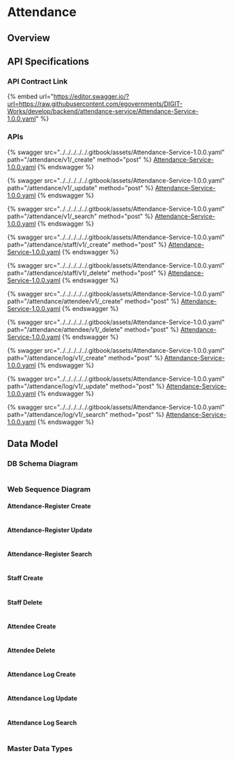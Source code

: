 # Attendance

## Overview



## API Specifications

### API Contract Link

{% embed url="https://editor.swagger.io/?url=https://raw.githubusercontent.com/egovernments/DIGIT-Works/develop/backend/attendance-service/Attendance-Service-1.0.0.yaml" %}

### APIs

{% swagger src="../../../../../.gitbook/assets/Attendance-Service-1.0.0.yaml" path="/attendance/v1/_create" method="post" %}
[Attendance-Service-1.0.0.yaml](../../../../../.gitbook/assets/Attendance-Service-1.0.0.yaml)
{% endswagger %}

{% swagger src="../../../../../.gitbook/assets/Attendance-Service-1.0.0.yaml" path="/attendance/v1/_update" method="post" %}
[Attendance-Service-1.0.0.yaml](../../../../../.gitbook/assets/Attendance-Service-1.0.0.yaml)
{% endswagger %}

{% swagger src="../../../../../.gitbook/assets/Attendance-Service-1.0.0.yaml" path="/attendance/v1/_search" method="post" %}
[Attendance-Service-1.0.0.yaml](../../../../../.gitbook/assets/Attendance-Service-1.0.0.yaml)
{% endswagger %}

{% swagger src="../../../../../.gitbook/assets/Attendance-Service-1.0.0.yaml" path="/attendance/staff/v1/_create" method="post" %}
[Attendance-Service-1.0.0.yaml](../../../../../.gitbook/assets/Attendance-Service-1.0.0.yaml)
{% endswagger %}

{% swagger src="../../../../../.gitbook/assets/Attendance-Service-1.0.0.yaml" path="/attendance/staff/v1/_delete" method="post" %}
[Attendance-Service-1.0.0.yaml](../../../../../.gitbook/assets/Attendance-Service-1.0.0.yaml)
{% endswagger %}

{% swagger src="../../../../../.gitbook/assets/Attendance-Service-1.0.0.yaml" path="/attendance/attendee/v1/_create" method="post" %}
[Attendance-Service-1.0.0.yaml](../../../../../.gitbook/assets/Attendance-Service-1.0.0.yaml)
{% endswagger %}

{% swagger src="../../../../../.gitbook/assets/Attendance-Service-1.0.0.yaml" path="/attendance/attendee/v1/_delete" method="post" %}
[Attendance-Service-1.0.0.yaml](../../../../../.gitbook/assets/Attendance-Service-1.0.0.yaml)
{% endswagger %}

{% swagger src="../../../../../.gitbook/assets/Attendance-Service-1.0.0.yaml" path="/attendance/log/v1/_create" method="post" %}
[Attendance-Service-1.0.0.yaml](../../../../../.gitbook/assets/Attendance-Service-1.0.0.yaml)
{% endswagger %}

{% swagger src="../../../../../.gitbook/assets/Attendance-Service-1.0.0.yaml" path="/attendance/log/v1/_update" method="post" %}
[Attendance-Service-1.0.0.yaml](../../../../../.gitbook/assets/Attendance-Service-1.0.0.yaml)
{% endswagger %}

{% swagger src="../../../../../.gitbook/assets/Attendance-Service-1.0.0.yaml" path="/attendance/log/v1/_search" method="post" %}
[Attendance-Service-1.0.0.yaml](../../../../../.gitbook/assets/Attendance-Service-1.0.0.yaml)
{% endswagger %}

## Data Model

### DB Schema Diagram

<figure><img src="../../../../../.gitbook/assets/image (11).png" alt=""><figcaption></figcaption></figure>

### Web Sequence Diagram

#### Attendance-Register Create

<figure><img src="../../../../../.gitbook/assets/Attendance-Register Create (1).png" alt=""><figcaption></figcaption></figure>

#### Attendance-Register Update

<figure><img src="../../../../../.gitbook/assets/Attendance-Register Update (1).png" alt=""><figcaption></figcaption></figure>

#### Attendance-Register Search

<figure><img src="../../../../../.gitbook/assets/Attendance-Register Search.png" alt=""><figcaption></figcaption></figure>

#### Staff Create

<figure><img src="../../../../../.gitbook/assets/Staff Create.png" alt=""><figcaption></figcaption></figure>

#### Staff Delete

<figure><img src="../../../../../.gitbook/assets/Staff Delete.png" alt=""><figcaption></figcaption></figure>

#### Attendee Create

<figure><img src="../../../../../.gitbook/assets/Attendee Create.png" alt=""><figcaption></figcaption></figure>

#### Attendee Delete

<figure><img src="../../../../../.gitbook/assets/Attendee Delete.png" alt=""><figcaption></figcaption></figure>

#### Attendance Log Create

<figure><img src="../../../../../.gitbook/assets/Attendance Log Create.png" alt=""><figcaption></figcaption></figure>

#### Attendance Log Update

<figure><img src="../../../../../.gitbook/assets/Attendance Log Update.png" alt=""><figcaption></figcaption></figure>

#### Attendance Log Search

<figure><img src="../../../../../.gitbook/assets/Attendance Log Search.png" alt=""><figcaption></figcaption></figure>

### Master Data Types



